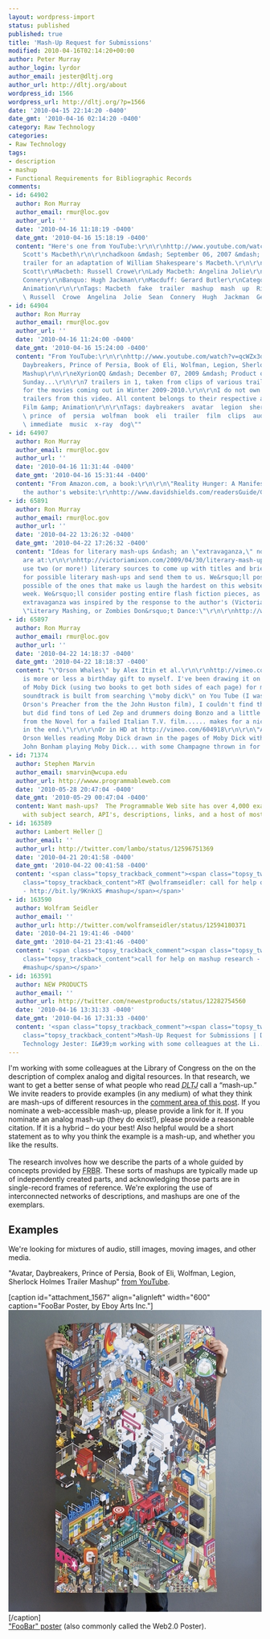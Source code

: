 ```yaml
---
layout: wordpress-import
status: published
published: true
title: 'Mash-Up Request for Submissions'
modified: 2010-04-16T02:14:20+00:00
author: Peter Murray
author_login: lyrdor
author_email: jester@dltj.org
author_url: http://dltj.org/about
wordpress_id: 1566
wordpress_url: http://dltj.org/?p=1566
date: '2010-04-15 22:14:20 -0400'
date_gmt: '2010-04-16 02:14:20 -0400'
category: Raw Technology
categories:
- Raw Technology
tags:
- description
- mashup
- Functional Requirements for Bibliographic Records
comments:
- id: 64902
  author: Ron Murray
  author_email: rmur@loc.gov
  author_url: ''
  date: '2010-04-16 11:18:19 -0400'
  date_gmt: '2010-04-16 15:18:19 -0400'
  content: "Here's one from YouTube:\r\n\r\nhttp://www.youtube.com/watch?v=fGlak-B7Ozw\r\n\r\n\"Ridley
    Scott's Macbeth\r\n\r\nchadkoon &mdash; September 06, 2007 &mdash; This is a fake
    trailer for an adaptation of William Shakespeare's Macbeth.\r\n\r\nDirector: Ridley
    Scott\r\nMacbeth: Russell Crowe\r\nLady Macbeth: Angelina Jolie\r\nDuncan: Sean
    Connery\r\nBanquo: Hugh Jackman\r\nMacduff: Gerard Butler\r\nCategory: Film &amp;
    Animation\r\n\r\nTags: Macbeth  fake  trailer  mashup  mash  up  Ridley  Scott
    \ Russell  Crowe  Angelina  Jolie  Sean  Connery  Hugh  Jackman  Gerard  Butler\""
- id: 64904
  author: Ron Murray
  author_email: rmur@loc.gov
  author_url: ''
  date: '2010-04-16 11:24:00 -0400'
  date_gmt: '2010-04-16 15:24:00 -0400'
  content: "From YouTube:\r\n\r\nhttp://www.youtube.com/watch?v=qcWZx3d_C-E\r\n\r\n\"Avatar,
    Daybreakers, Prince of Persia, Book of Eli, Wolfman, Legion, Sherlock Holmes Trailer
    Mashup\r\n\r\neXyrionQQ &mdash; December 07, 2009 &mdash; Product of a boring
    Sunday...\r\n\r\n7 trailers in 1, taken from clips of various trailers. Promo
    for the movies coming out in Winter 2009-2010.\r\n\r\nI do not own any of the
    trailers from this video. All content belongs to their respective affiliates.\r\n\r\nCategory:
    Film &amp; Animation\r\n\r\nTags: daybreakers  avatar  legion  sherlock  holmes
    \ prince  of  persia  wolfman  book  eli  trailer  film  clips  audiomachine  brand
    \ immediate  music  x-ray  dog\""
- id: 64907
  author: Ron Murray
  author_email: rmur@loc.gov
  author_url: ''
  date: '2010-04-16 11:31:44 -0400'
  date_gmt: '2010-04-16 15:31:44 -0400'
  content: "From Amazon.com, a book:\r\n\r\n\"Reality Hunger: A Manifesto\"\r\n\r\nhttp://www.amazon.com/Reality-Hunger-Manifesto-David-Shields/dp/0307273539/ref=sr_1_1?ie=UTF8&amp;s=books&amp;qid=1271431536&amp;sr=1-1\r\n\r\nFrom
    the author's website:\r\nhttp://www.davidshields.com/readersGuide/GuideRealityHunger.html"
- id: 65891
  author: Ron Murray
  author_email: rmur@loc.gov
  author_url: ''
  date: '2010-04-22 13:26:32 -0400'
  date_gmt: '2010-04-22 17:26:32 -0400'
  content: "Ideas for literary mash-ups &ndash; an \"extravaganza,\" no less &ndash;
    are at:\r\n\r\nhttp://victoriamixon.com/2009/04/30/literary-mash-up-extravaganza-open-invitation/\r\n\r\n\"Please
    use two (or more!) literary sources to come up with titles and brief descriptions
    for possible literary mash-ups and send them to us. We&rsquo;ll post as many as
    possible of the ones that make us laugh the hardest on this website in about a
    week. We&rsquo;ll consider posting entire flash fiction pieces, as well.\"\r\n\r\nThe
    extravaganza was inspired by the response to the author's (Victoria Mixon) post,
    \"Literary Mashing, or Zombies Don&rsquo;t Dance:\"\r\n\r\nhttp://www.alvahsbooks.com/essays/essay-literary-mashing-or-zombies-dont-dance-by-victoria-mixon/"
- id: 65897
  author: Ron Murray
  author_email: rmur@loc.gov
  author_url: ''
  date: '2010-04-22 14:18:37 -0400'
  date_gmt: '2010-04-22 18:18:37 -0400'
  content: "\"Orson Whales\" by Alex Itin et al.\r\n\r\nhttp://vimeo.com/182925 \r\n\r\n\"This
    is more or less a birthday gift to myself. I've been drawing it on every page
    of Moby Dick (using two books to get both sides of each page) for months. The
    soundtrack is built from searching \"moby dick\" on You Tube (I was looking for
    Orson's Preacher from the the John Huston film), I couldn't find the preacher,
    but did find tons of Led Zep and drummers doing Bonzo and a little Orson reading
    from the Novel for a failed Italian T.V. film...... makes for a nice Melville
    in the end.\"\r\n\r\nOr in HD at http://vimeo.com/604918\r\n\r\n\"A mash up of
    Orson Welles reading Moby Dick drawn in the pages of Moby Dick with Led Zep and
    John Bonham playing Moby Dick... with some Champagne thrown in for good measure.\""
- id: 71374
  author: Stephen Marvin
  author_email: smarvin@wcupa.edu
  author_url: http://wwww.programmableweb.com
  date: '2010-05-28 20:47:04 -0400'
  date_gmt: '2010-05-29 00:47:04 -0400'
  content: Want mash-ups?  The Programmable Web site has over 4,000 examples complete
    with subject search, API's, descriptions, links, and a host of most popular information.
- id: 163589
  author: Lambert Heller 
  author_email: ''
  author_url: http://twitter.com/lambo/status/12596751369
  date: '2010-04-21 20:41:58 -0400'
  date_gmt: '2010-04-22 00:41:58 -0400'
  content: '<span class="topsy_trackback_comment"><span class="topsy_twitter_username"><span
    class="topsy_trackback_content">RT @wolframseidler: call for help on mashup research
    - http://bit.ly/9KnkXS #mashup</span></span>'
- id: 163590
  author: Wolfram Seidler
  author_email: ''
  author_url: http://twitter.com/wolframseidler/status/12594180371
  date: '2010-04-21 19:41:46 -0400'
  date_gmt: '2010-04-21 23:41:46 -0400'
  content: '<span class="topsy_trackback_comment"><span class="topsy_twitter_username"><span
    class="topsy_trackback_content">call for help on mashup research - http://bit.ly/9KnkXS
    #mashup</span></span>'
- id: 163591
  author: NEW PRODUCTS
  author_email: ''
  author_url: http://twitter.com/newestproducts/status/12282754560
  date: '2010-04-16 13:31:33 -0400'
  date_gmt: '2010-04-16 17:31:33 -0400'
  content: '<span class="topsy_trackback_comment"><span class="topsy_twitter_username"><span
    class="topsy_trackback_content">Mash-Up Request for Submissions | Disruptive Library
    Technology Jester: I&#39;m working with some colleagues at the Li... http://bit.ly/c1FUO6</span></span>'
---
```

<p>I'm working with some colleagues at the Library of Congress on the on the description of complex analog and digital resources.  In that research, we want to get a better sense of what people who read <acronym title="Disruptive Library Technology Jester"><i>DLTJ</i></acronym> call a &ldquo;mash-up.&rdquo;  We invite readers to provide examples (in any medium) of what they think are mash-ups of different resources in the <a href="/article/mash-up-request-for-submissions/#respond">comment area of this post</a>. If you nominate a web-accessible mash-up, please provide a link for it. If you nominate an analog mash-up (they do exist!), please provide a reasonable citation. If it is a hybrid &ndash; do your best! Also helpful would be a short statement as to why you think the example is a mash-up, and whether you like the results.<br />
<!--more--><br />
The research involves how we describe the parts of a whole guided by concepts provided by <acronym title="Functional Requirements for Bibliographic Records">FRBR</acronym>.  These sorts of mashups are typically made up of independently created parts, and acknowledging those parts are in single-record frames of reference.  We're exploring the use of interconnected networks of descriptions, and mashups are one of the exemplars.</p>
<h2>Examples</h2>
<p>We're looking for mixtures of audio, still images, moving images, and other media.</p>
<div role="button" tabindex="0" title="http://www.youtube-nocookie.com/v/qcWZx3d_C-E&hl=en_US&fs=1&rel=0&border=1" style="background: url("chrome://flashblock/content/flash.png") no-repeat scroll center center transparent; min-width: 32px ! important; min-height: 32px ! important; width: 580px; height: 360px; border: 1px solid rgb(223, 223, 223); cursor: pointer; overflow: hidden; display: inline-block; visibility: visible ! important; -moz-box-sizing: border-box;" bgactive="url(chrome://flashblock/content/flashplay.png) no-repeat center" bginactive="url(chrome://flashblock/content/flash.png) no-repeat center"></div>
<p>"Avatar, Daybreakers, Prince of Persia, Book of Eli, Wolfman, Legion, Sherlock Holmes Trailer Mashup" <a href="http://www.youtube.com/watch?v=qcWZx3d_C-E" title="YouTube<br />
				- Avatar, Daybreakers, Prince of Persia, Book of Eli, Wolfman, Legion, Sherlock Holmes Trailer Mashup">from YouTube</a>.</p>
<p>[caption id="attachment_1567" align="alignleft" width="600" caption="FooBar Poster, by Eboy Arts Inc."]<a href="http://shopca.eboy.com/products/foobar-poster" title="eBoy Shop North America - FooBar Poster"><img src="/wp-content/uploads/2010/04/sy9_0980_1.jpg" alt="" title=""FooBar" Poster" class="size-medium wp-image-1567" width="600" height="600"/></a>[/caption]<br clear="all"/><a href="http://shopca.eboy.com/products/foobar-poster" title="eBoy Shop North America - FooBar Poster">"FooBar" poster</a> (also commonly called the Web2.0 Poster).</p>
